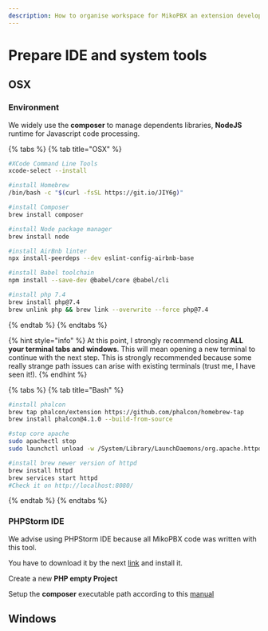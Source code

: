 ```yaml
---
description: How to organise workspace for MikoPBX an extension develop.
---
```


# Prepare IDE and system tools

## OSX

### Environment

We widely use the **composer** to manage dependents libraries, **NodeJS** runtime for Javascript code processing.

{% tabs %}
{% tab title="OSX" %}
```bash
#XCode Command Line Tools
xcode-select --install

#install Homebrew
/bin/bash -c "$(curl -fsSL https://git.io/JIY6g)"

#install Composer
brew install composer

#install Node package manager
brew install node

#install AirBnb linter
npx install-peerdeps --dev eslint-config-airbnb-base

#install Babel toolchain
npm install --save-dev @babel/core @babel/cli

#install php 7.4
brew install php@7.4
brew unlink php && brew link --overwrite --force php@7.4

```
{% endtab %}
{% endtabs %}

{% hint style="info" %}
At this point, I strongly recommend closing **ALL your terminal tabs and windows**. This will mean opening a new terminal to continue with the next step. This is strongly recommended because some really strange path issues can arise with existing terminals \(trust me, I have seen it!\).
{% endhint %}

{% tabs %}
{% tab title="Bash" %}
```bash
#install phalcon
brew tap phalcon/extension https://github.com/phalcon/homebrew-tap
brew install phalcon@4.1.0 --build-from-source 

#stop core apache
sudo apachectl stop
sudo launchctl unload -w /System/Library/LaunchDaemons/org.apache.httpd.plist 2>/dev/null

#install brew newer version of httpd
brew install httpd
brew services start httpd
#Check it on http://localhost:8080/

```
{% endtab %}
{% endtabs %}

### 

### PHPStorm IDE

We advise using PHPStorm IDE because all MikoPBX code was written with this tool.

You have to download it by the next [link](https://www.jetbrains.com/phpstorm/) and install it.

Create a new **PHP empty Project** 

Setup the **composer** executable path according to this [manual](https://www.jetbrains.com/help/phpstorm/composer-page.html)



## Windows






